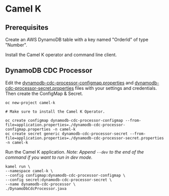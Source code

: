 # Camel K

## Prerequisites

Create an AWS DynamoDB table with a key named "OrderId" of type "Number".

Install the Camel K operator and command line client.

## DynamoDB CDC Processor

Edit the [dynamodb-cdc-processor-configmap.properties](./dynamodb-cdc-processor-configmap.properties) and [dynamodb-cdc-processor-secret.properties](./dynamodb-cdc-processor-secret.properties) files with your settings and credentials. Then create the ConfigMap & Secret.

```
oc new-project camel-k

# Make sure to install the Camel K Operator.

oc create configmap dynamodb-cdc-processor-configmap --from-file=application.properties=./dynamodb-cdc-processor-configmap.properties -n camel-k
oc create secret generic dynamodb-cdc-processor-secret --from-file=application.properties=./dynamodb-cdc-processor-secret.properties -n camel-k
```

Run the Camel K application. _Note: Append `--dev` to the end of the command if you want to run in dev mode._

```
kamel run \
--namespace camel-k \
--config configmap:dynamodb-cdc-processor-configmap \
--config secret:dynamodb-cdc-processor-secret \
--name dynamodb-cdc-processor \
./DynamoDbCdcProcessor.java
```
